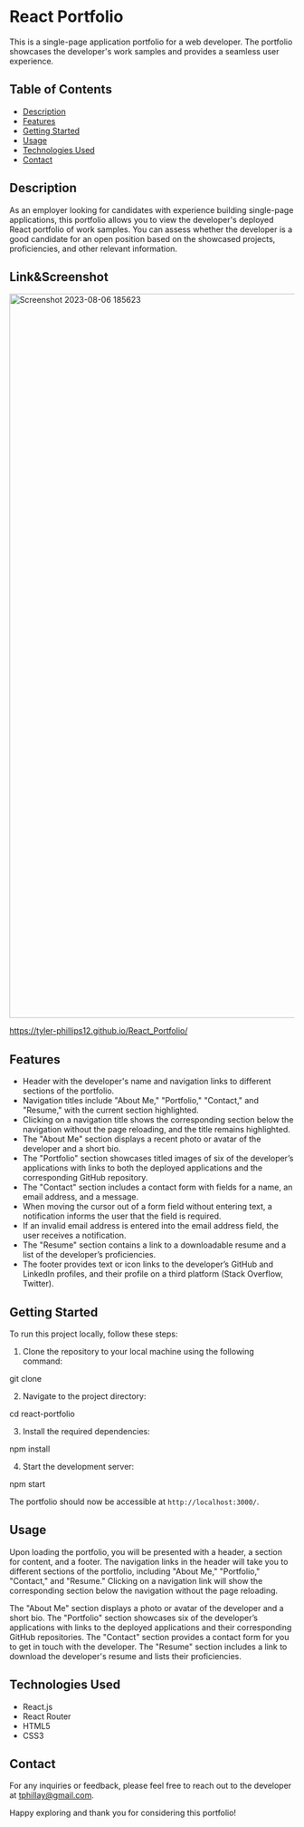 # React Portfolio 

This is a single-page application portfolio for a web developer. The portfolio showcases the developer's work samples and provides a seamless user experience.

## Table of Contents
- [Description](#description)
- [Features](#features)
- [Getting Started](#getting-started)
- [Usage](#usage)
- [Technologies Used](#technologies-used)
- [Contact](#contact)

## Description

As an employer looking for candidates with experience building single-page applications, this portfolio allows you to view the developer's deployed React portfolio of work samples. You can assess whether the developer is a good candidate for an open position based on the showcased projects, proficiencies, and other relevant information.

## Link&Screenshot
<img width="1278" alt="Screenshot 2023-08-06 185623" src="https://github.com/domconf/Cinema-Stash/assets/123614404/265f1abd-2b91-4419-88ed-7f522d8091d9">

https://tyler-phillips12.github.io/React_Portfolio/


## Features

- Header with the developer's name and navigation links to different sections of the portfolio.
- Navigation titles include "About Me," "Portfolio," "Contact," and "Resume," with the current section highlighted.
- Clicking on a navigation title shows the corresponding section below the navigation without the page reloading, and the title remains highlighted.
- The "About Me" section displays a recent photo or avatar of the developer and a short bio.
- The "Portfolio" section showcases titled images of six of the developer’s applications with links to both the deployed applications and the corresponding GitHub repository.
- The "Contact" section includes a contact form with fields for a name, an email address, and a message.
- When moving the cursor out of a form field without entering text, a notification informs the user that the field is required.
- If an invalid email address is entered into the email address field, the user receives a notification.
- The "Resume" section contains a link to a downloadable resume and a list of the developer’s proficiencies.
- The footer provides text or icon links to the developer’s GitHub and LinkedIn profiles, and their profile on a third platform (Stack Overflow, Twitter).

## Getting Started

To run this project locally, follow these steps:

1. Clone the repository to your local machine using the following command:

git clone <repository-url>


2. Navigate to the project directory:

cd react-portfolio

3. Install the required dependencies:

npm install

4. Start the development server:

npm start

The portfolio should now be accessible at `http://localhost:3000/`.

## Usage

Upon loading the portfolio, you will be presented with a header, a section for content, and a footer. The navigation links in the header will take you to different sections of the portfolio, including "About Me," "Portfolio," "Contact," and "Resume." Clicking on a navigation link will show the corresponding section below the navigation without the page reloading.

The "About Me" section displays a photo or avatar of the developer and a short bio. The "Portfolio" section showcases six of the developer’s applications with links to the deployed applications and their corresponding GitHub repositories. The "Contact" section provides a contact form for you to get in touch with the developer. The "Resume" section includes a link to download the developer's resume and lists their proficiencies.

## Technologies Used

- React.js
- React Router
- HTML5
- CSS3

## Contact

For any inquiries or feedback, please feel free to reach out to the developer at tphillay@gmail.com.

Happy exploring and thank you for considering this portfolio!